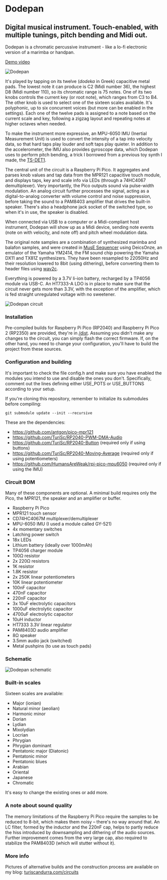 # Dodepan
## Digital musical instrument. Touch-enabled, with multiple tunings, pitch bending and Midi out.

Dodepan is a chromatic percussive instrument - like a lo-fi electronic version of a marimba or handpan.

[Demo video](https://youtu.be/QRPjRoQ2q2Q)

![Dodepan](images/dodepan-01.jpg)

It's played by tapping on its twelve (_dodeka_ in Greek) capacitive metal pads. The lowest note it can produce is C2 (Midi number 36), the highest D8 (Midi number 110), so its chromatic range is 75 notes. One of its two knobs controls the current key (or root note), which ranges from C3 to B4. The other knob is used to select one of the sixteen scales available.
It's polyphonic, up to six concurrent voices (but more can be enabled in the settings).
Each one of the twelve pads is assigned to a note based on the current scale and key, following a zigzag layout and repeating notes at higher octaves when needed.

To make the instrument more expressive, an MPU-6050 IMU (Inertial Measurement Unit) is used to convert the intensity of a tap into velocity data, so that hard taps play louder and soft taps play quieter. In addition to the accelerometer, the IMU also provides gyroscope data, which Dodepan uses to perform pitch bending, a trick I borrowed from a previous toy synth I made, the [TS-DET1](https://github.com/TuriSc/TS-DET1).

The central unit of the circuit is a Raspberry Pi Pico. It aggregates and parses knob values and tap data from the MPR121 capacitive touch module, and displays taps, key and scale info via LEDs (through a 74HC4067 demultiplexer). Very importantly, the Pico outputs sound via pulse-width modulation. An analog circuit further processes the signal, acting as a digital-to-analog converter with volume control and noise suppression, before taking the sound to a PAM8403 amplifier that drives the built-in speaker.
There's also a headphone jack socket of the switched type, so when it's in use, the speaker is disabled.

When connected via USB to a computer or a Midi-compliant host instrument, Dodepan will show up as a Midi device, sending note events (note on with velocity, and note off) and pitch wheel modulation data.

The original note samples are a combination of synthesized marimba and balafon samples, and were created in [MusE Sequencer](https://github.com/muse-sequencer/) using DeicsOnze, an emulator of the Yamaha YM2414, the FM sound chip powering the Yamaha DX11 and TX81Z synthesizers.
They have been resampled to 22050Hz and their resolution lowered to 8bit (using dithering), before converting them to header files using [wav2c](https://github.com/olleolleolle/wav2c).

Everything is powered by a 3.7V li-ion battery, recharged by a TP4056 module via USB-C. An HT7333-A LDO is in place to make sure that the circuit never gets more than 3.3V, with the exception of the amplifier, which is fed straight unregulated voltage with no sweetener.

![Dodepan circuit](images/dodepan-02.jpg)

### Installation
Pre-compiled builds for Raspberry Pi Pico (RP2040) and Raspberry Pi Pico 2 (RP2350) are provided, they're in [/dist](dist).
Assuming you didn't make any changes to the circuit, you can simply flash the correct firmware. If, on the other hand, you need to change your configuration, you'll have to build the project from these sources.

### Configuration and building
It's important to check the file config.h and make sure you have enabled the modules you intend to use and disable the ones you don't.
Specifically, comment out the lines defining either USE_POTS or USE_BUTTONS according to your setup.

If you're cloning this repository, remember to initialize its submodules before compiling:
```shell
git submodule update --init --recursive
```

These are the dependencies:
- https://github.com/antgon/pico-mpr121
- https://github.com/TuriSc/RP2040-PWM-DMA-Audio
- https://github.com/TuriSc/RP2040-Button (required only if using buttons)
- https://github.com/TuriSc/RP2040-Moving-Average (required only if using potentiometers)
- https://github.com/HumansAreWeak/rpi-pico-mpu6050 (required only if using the IMU)

### Circuit BOM
Many of these components are optional. A minimal build requires only the Pico, the MPR121, the speaker and an amplifier or buffer.
- Raspberry Pi Pico
- MPR121 touch sensor
- CD74HC4067M multiplexer/demultiplexer
- MPU-6050 IMU (I used a module called GY-521)
- 4x momentary switches
- Latching power switch
- 18x LEDs 
- Lithium battery (ideally over 1000mAh)
- TP4056 charger module
- 100Ω resistor
- 2x 220Ω resistors
- 1K resistor
- 1.8K resistor
- 2x 250K linear potentiometers
- 10K linear potentiometer
- 100nF capacitor
- 470nF capacitor
- 220nF capacitor
- 3x 10uF electrolytic capacitors
- 1000uF electrolytic capacitor
- 4700uF electrolytic capacitor
- 10uH inductor
- HT7333 3.3V linear regulator
- PAM8403D audio amplifier
- 8Ω speaker
- 3.5mm audio jack (switched)
- Metal pushpins (to use as touch pads)

### Schematic
![Dodepan schematic](images/dodepan-schematic.png)

### Built-in scales
Sixteen scales are available:
- Major (ionian)
- Natural minor (aeolian)
- Harmonic minor
- Dorian
- Lydian
- Mixolydian
- Locrian
- Phrygian
- Phrygian dominant
- Pentatonic major (Diatonic)
- Pentatonic minor
- Pentatonic blues
- Arabian
- Oriental
- Japanese
- Chromatic

It's easy to change the existing ones or add more.

### A note about sound quality
The memory limitations of the Raspberry Pi Pico require the samples to be reduced to 8-bit, which makes them noisy – there's no way around that. An LC filter, formed by the inductor and the 220nF cap, helps to partly reduce the hiss introduced by downsampling and dithering of the audio sources. Further improvement comes from the very large cap, also required to stabilize the PAM8403D (which will stutter without it).

### More info
Pictures of alternative builds and the construction process are available on my blog: [turiscandurra.com/circuits](https://turiscandurra.com/circuits/)

